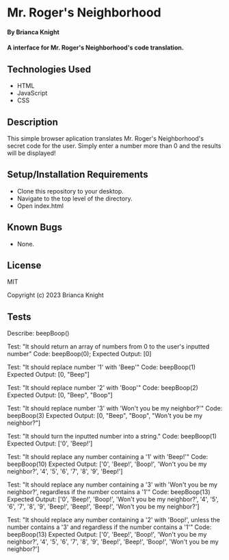 # Mr. Roger's Neighborhood

#### By Brianca Knight

#### A interface for Mr. Roger's Neighborhood's code translation. 

## Technologies Used

* HTML
* JavaScript
* CSS

## Description

This simple browser aplication translates Mr. Roger's Neighborhood's secret code for the user. Simply enter a number more than 0 and the results will be displayed! 

## Setup/Installation Requirements

* Clone this repository to your desktop.
* Navigate to the top level of the directory.
* Open index.html

## Known Bugs

* None.

## License

MIT

Copyright (c) 2023 Brianca Knight

## Tests

Describe: beepBoop()

Test: "It should return an array of numbers from 0 to the user's inputted number"
Code: beepBoop(0);
Expected Output: [0]

Test: "It should replace number '1' with 'Beep'"
Code: beepBoop(1)
Expected Output: [0, "Beep"]

Test: "It should replace number '2' with 'Boop'"
Code: beepBoop(2)
Expected Output: [0, "Beep", "Boop"]

Test: "It should replace number '3' with 'Won't you be my neighbor?'"
Code: beepBoop(3)
Expected Output: [0, "Beep", "Boop", "Won't you be my neighbor?"]

Test: "It should turn the inputted number into a string."
Code: beepBoop(1)
Expected Output: ['0', 'Beep!']

Test: "It should replace any number containing a '1'  with 'Beep!'"
Code: beepBoop(10)
Expected Output: ['0', 'Beep!', 'Boop!', 'Won't you be my neighbor?', '4', '5', '6', '7', '8', '9', 'Beep!']

Test: "It should replace any number containing a '3'  with 'Won't you be my neighbor?', regardless if the number contains a '1'"
Code: beepBoop(13)
Expected Output: ['0', 'Beep!', 'Boop!', 'Won't you be my neighbor?', '4', '5', '6', '7', '8', '9', 'Beep!', 'Beep!', 'Beep!', 'Won't you be my neighbor?']

Test: "It should replace any number containing a '2' with 'Boop!', unless the number contains a '3' and regardless if the number contains a '1'"
Code: beepBoop(13)
Expected Output: ['0', 'Beep!', 'Boop!', 'Won't you be my neighbor?', '4', '5', '6', '7', '8', '9', 'Beep!', 'Beep!', 'Boop!', 'Won't you be my neighbor?']

